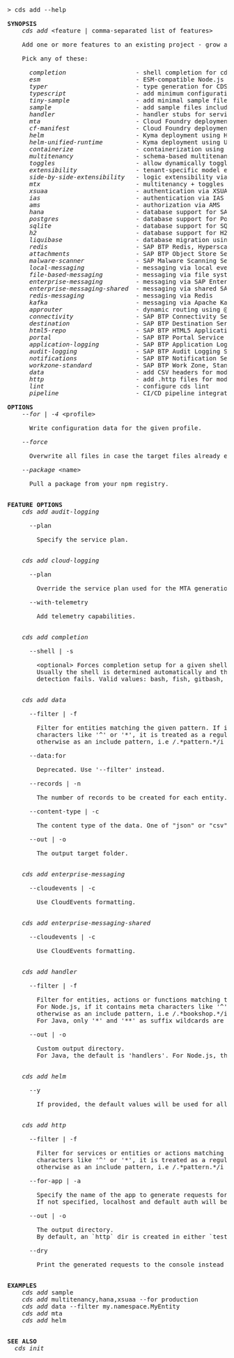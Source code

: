 <!-- this file is automatically generated and updated by a github action -->
<pre class="log">
> cds add --help

<strong>SYNOPSIS</strong>
    <em>cds add</em> &lt;feature | comma-separated list of features&gt;

    Add one or more features to an existing project - grow as you go.

    Pick any of these:

      <em>completion</em>                   - shell completion for cds commands
      <em>esm</em>                          - ESM-compatible Node.js project
      <em>typer</em>                        - type generation for CDS models
      <em>typescript</em>                   - add minimum configuration for a bare TypeScript project
      <em>tiny-sample</em>                  - add minimal sample files
      <em>sample</em>                       - add sample files including Fiori UI
      <em>handler</em>                      - handler stubs for service entities, actions and functions
      <em>mta</em>                          - Cloud Foundry deployment using mta.yaml
      <em>cf-manifest</em>                  - Cloud Foundry deployment using manifest files
      <em>helm</em>                         - Kyma deployment using Helm charts
      <em>helm-unified-runtime</em>         - Kyma deployment using Unified Runtime Helm charts
      <em>containerize</em>                 - containerization using ctz CLI
      <em>multitenancy</em>                 - schema-based multitenancy support
      <em>toggles</em>                      - allow dynamically toggled features
      <em>extensibility</em>                - tenant-specific model extensibility
      <em>side-by-side-extensibility</em>   - logic extensibility via extension points
      <em>mtx</em>                          - multitenancy + toggles + extensibility
      <em>xsuaa</em>                        - authentication via XSUAA
      <em>ias</em>                          - authentication via IAS
      <em>ams</em>                          - authorization via AMS
      <em>hana</em>                         - database support for SAP HANA
      <em>postgres</em>                     - database support for PostgreSQL
      <em>sqlite</em>                       - database support for SQLite
      <em>h2</em>                           - database support for H2
      <em>liquibase</em>                    - database migration using Liquibase
      <em>redis</em>                        - SAP BTP Redis, Hyperscaler Option
      <em>attachments</em>                  - SAP BTP Object Store Service
      <em>malware-scanner</em>              - SAP Malware Scanning Service
      <em>local-messaging</em>              - messaging via local event bus
      <em>file-based-messaging</em>         - messaging via file system
      <em>enterprise-messaging</em>         - messaging via SAP Enterprise Messaging
      <em>enterprise-messaging-shared</em>  - messaging via shared SAP Enterprise Messaging
      <em>redis-messaging</em>              - messaging via Redis
      <em>kafka</em>                        - messaging via Apache Kafka
      <em>approuter</em>                    - dynamic routing using @sap/approuter
      <em>connectivity</em>                 - SAP BTP Connectivity Service
      <em>destination</em>                  - SAP BTP Destination Service
      <em>html5-repo</em>                   - SAP BTP HTML5 Application Repository
      <em>portal</em>                       - SAP BTP Portal Service
      <em>application-logging</em>          - SAP BTP Application Logging Service
      <em>audit-logging</em>                - SAP BTP Audit Logging Service
      <em>notifications</em>                - SAP BTP Notification Service
      <em>workzone-standard</em>            - SAP BTP Work Zone, Standard Edition
      <em>data</em>                         - add CSV headers for modeled entities
      <em>http</em>                         - add .http files for modeled services
      <em>lint</em>                         - configure cds lint
      <em>pipeline</em>                     - CI/CD pipeline integration

<strong>OPTIONS</strong>
    <em>--for | -4</em> &lt;profile&gt;

      Write configuration data for the given profile.

    <em>--force</em>

      Overwrite all files in case the target files already exist.

    <em>--package</em> &lt;name&gt;

      Pull a package from your npm registry.


<strong>FEATURE OPTIONS</strong>
    <em>cds add audit-logging</em>

      --plan

        Specify the service plan.


    <em>cds add cloud-logging</em>

      --plan

        Override the service plan used for the MTA generation.

      --with-telemetry

        Add telemetry capabilities.


    <em>cds add completion</em>

      --shell | -s

        &lt;optional&gt; Forces completion setup for a given shell and disables auto detection.
        Usually the shell is determined automatically and this is only for cases where the automatic
        detection fails. Valid values: bash, fish, gitbash, ps, zsh.


    <em>cds add data</em>

      --filter | -f

        Filter for entities matching the given pattern. If it contains meta
        characters like '^' or '*', it is treated as a regular expression,
        otherwise as an include pattern, i.e /.*pattern.*/i

      --data:for

        Deprecated. Use '--filter' instead.

      --records | -n

        The number of records to be created for each entity.

      --content-type | -c

        The content type of the data. One of "json" or "csv".

      --out | -o

        The output target folder.


    <em>cds add enterprise-messaging</em>

      --cloudevents | -c

        Use CloudEvents formatting.


    <em>cds add enterprise-messaging-shared</em>

      --cloudevents | -c

        Use CloudEvents formatting.


    <em>cds add handler</em>

      --filter | -f

        Filter for entities, actions or functions matching the given pattern.
        For Node.js, if it contains meta characters like '^' or '*', it is treated as a regular expression,
        otherwise as an include pattern, i.e /.*bookshop.*/i
        For Java, only '*' and '**' as suffix wildcards are allowed, as in 'my.bookshop.*' or 'my.**'

      --out | -o

        Custom output directory.
        For Java, the default is 'handlers'. For Node.js, the default is 'srv'.


    <em>cds add helm</em>

      --y

        If provided, the default values will be used for all prompts.


    <em>cds add http</em>

      --filter | -f

        Filter for services or entities or actions matching the given pattern. If it contains meta
        characters like '^' or '*', it is treated as a regular expression,
        otherwise as an include pattern, i.e /.*pattern.*/i

      --for-app | -a

        Specify the name of the app to generate requests for.
        If not specified, localhost and default auth will be used.

      --out | -o

        The output directory.
        By default, an `http` dir is created in either `test/`, `tests/`, `__tests__/`, or at the root level.

      --dry

        Print the generated requests to the console instead of writing them to a file.


<strong>EXAMPLES</strong>
    <em>cds add</em> sample
    <em>cds add</em> multitenancy,hana,xsuaa --for production
    <em>cds add</em> data --filter my.namespace.MyEntity
    <em>cds add</em> mta
    <em>cds add</em> helm


<strong>SEE ALSO</strong>
  <em>cds init</em>
</pre>
